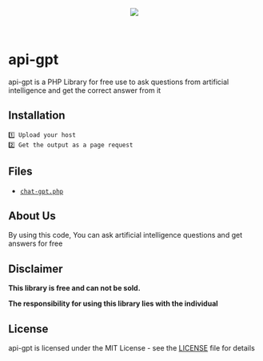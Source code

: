 <p align="center">
<a href='https://openai.com' target="_blank">
<img src='https://static.cdnlogo.com/logos/o/29/OpenAI-Logo_800x800.png'></img></a></p>
<br />

# api-gpt
api-gpt is a PHP Library for free use to ask questions from artificial intelligence and get the correct answer from it

## Installation
```
1️⃣ Upload your host
2️⃣ Get the output as a page request
```
## Files
* [`chat-gpt.php`](https://github.com/ajcode79/api-gpt/blob/master/chat-gpt.php)

## About Us
By using this code, You can ask artificial intelligence questions and get answers for free

## Disclaimer


<b>This library is free and can not be sold.</b>


<b>The responsibility for using this library lies with the individual</b>


## License
api-gpt is licensed under the MIT License - see the [LICENSE](LICENSE) file for details
